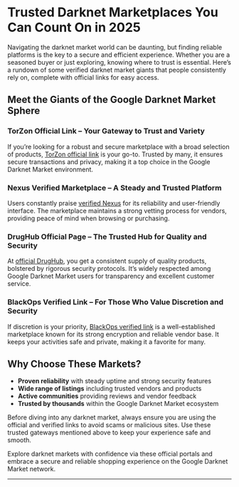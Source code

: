 # Trusted Darknet Marketplaces You Can Count On in 2025

Navigating the darknet market world can be daunting, but finding reliable platforms is the key to a secure and efficient experience. Whether you are a seasoned buyer or just exploring, knowing where to trust is essential. Here’s a rundown of some verified darknet market giants that people consistently rely on, complete with official links for easy access.

## Meet the Giants of the Google Darknet Market Sphere

### TorZon Official Link – Your Gateway to Trust and Variety  
If you’re looking for a robust and secure marketplace with a broad selection of products, <a href="http://&#116;%6F%72&#122;&#111;&#110;&#54;&#107;&#104;&#111;%37%32%73&#104;&#50;%35%64&#111;%34&#50;%6E&#55;%68&#120;&#98;%66&#55;&#117%7A%77&#122;%65%34%63%36&#112;&#102;%35&#100;&#121;%72&#100;&#50;%78&#114;&#108;&#121;%35%76%61&#113;%76&#101;&#53;%61&#100;&#46;&#111;&#110;%69&#111;%6E">TorZon official link</a> is your go-to. Trusted by many, it ensures secure transactions and privacy, making it a top choice in the Google Darknet Market environment.

### Nexus Verified Marketplace – A Steady and Trusted Platform  
Users constantly praise <a href="http://&#110;&#101;%78%75%73&#122;&#104;%6E&#55;%66%79%37&#120;%67&#55;&#117&#100;&#116;%76%34%33%76&#105;%68&#110;&#104;%76&#113;%35%79%6C&#114;%35&#55;%62&#52;&#112;&#110;&#116;%65%75&#109;&#54;%78&#54;%6F%6E&#114;%6E%74%77&#98;&#53;&#117%71&#100;%2E&#111;%6E%69%6F%6E">verified Nexus</a> for its reliability and user-friendly interface. The marketplace maintains a strong vetting process for vendors, providing peace of mind when browsing or purchasing.

### DrugHub Official Page – The Trusted Hub for Quality and Security  
At <a href="http://%64%72&#117%67&#104;&#117%62&#50;%70&#119;&#122;%6B&#122;&#106;&#116;%63&#117%61%72%66%35&#112;&#50;&#102;&#54;%73&#120;&#109;%68&#55;&#116;%6A&#117&#105;%79%77%34%75&#119;&#99;&#97;%68%34%68&#106;&#116;%66&#52;&#55;&#111;%69&#112;%63&#105;%61&#100;%2E&#111;%6E&#105;&#111;%6E">official DrugHub</a>, you get a consistent supply of quality products, bolstered by rigorous security protocols. It’s widely respected among Google Darknet Market users for transparency and excellent customer service.

### BlackOps Verified Link – For Those Who Value Discretion and Security  
If discretion is your priority, <a href="http://&#98;&#108;%61&#99;%6B&#111;&#112;%73&#97;&#97;%78&#55;&#105;&#101;&#101;%6C%6A%65&#99;&#116;%76%69%33%76&#110;&#51;&#97;&#53;&#109;&#50;%77%66%73&#115;&#121;&#108;&#99;&#100;&#113;%61%73%77&#114;&#118;%6C%62%65%70%74&#119;%7A%76%35%6F&#105;%64&#46;&#111;&#110;&#105;&#111;%6E">BlackOps verified link</a> is a well-established marketplace known for its strong encryption and reliable vendor base. It keeps your activities safe and private, making it a favorite for many.

## Why Choose These Markets?

- **Proven reliability** with steady uptime and strong security features  
- **Wide range of listings** including trusted vendors and products  
- **Active communities** providing reviews and vendor feedback  
- **Trusted by thousands** within the Google Darknet Market ecosystem  

Before diving into any darknet market, always ensure you are using the official and verified links to avoid scams or malicious sites. Use these trusted gateways mentioned above to keep your experience safe and smooth.

Explore darknet markets with confidence via these official portals and embrace a secure and reliable shopping experience on the Google Darknet Market network.

---

